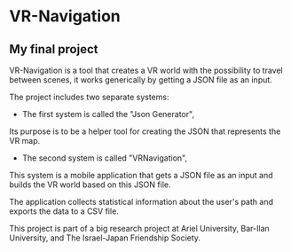 # VR-Navigation
## My final project

VR-Navigation is a tool that creates a VR world with the possibility to travel between scenes, it works generically by getting a JSON file as an input.

The project includes two separate systems:

* The first system is called the "Json Generator",

Its purpose is to be a helper tool for creating the JSON that represents the VR map.

* The second system is called "VRNavigation", 

This system is a mobile application that gets a JSON file as an input and builds the VR world based on this JSON file.

The application collects statistical information about the user's path and exports the data to a CSV file.

This project is part of a big research project at Ariel University, Bar-Ilan University, and The Israel-Japan Friendship Society.
